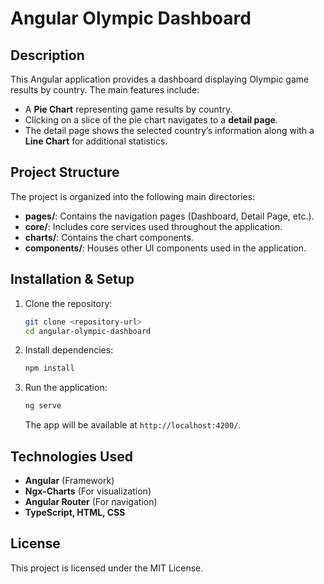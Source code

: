 # Angular Olympic Dashboard

## Description
This Angular application provides a dashboard displaying Olympic game results by country. The main features include:

- A **Pie Chart** representing game results by country.
- Clicking on a slice of the pie chart navigates to a **detail page**.
- The detail page shows the selected country’s information along with a **Line Chart** for additional statistics.

## Project Structure
The project is organized into the following main directories:

- **pages/**: Contains the navigation pages (Dashboard, Detail Page, etc.).
- **core/**: Includes core services used throughout the application.
- **charts/**: Contains the chart components.
- **components/**: Houses other UI components used in the application.

## Installation & Setup
1. Clone the repository:
   ```sh
   git clone <repository-url>
   cd angular-olympic-dashboard
   ```
2. Install dependencies:
   ```sh
   npm install
   ```
3. Run the application:
   ```sh
   ng serve
   ```
   The app will be available at `http://localhost:4200/`.

## Technologies Used
- **Angular** (Framework)
- **Ngx-Charts** (For visualization)
- **Angular Router** (For navigation)
- **TypeScript, HTML, CSS**

## License
This project is licensed under the MIT License.

